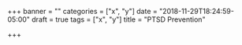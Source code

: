 +++
banner = ""
categories = ["x", "y"]
date = "2018-11-29T18:24:59-05:00"
draft = true
tags = ["x", "y"]
title = "PTSD Prevention"

+++
